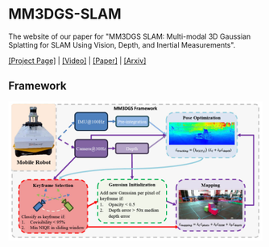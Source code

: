 # MM3DGS-SLAM

The website of our paper for "MM3DGS SLAM: Multi-modal 3D Gaussian Splatting for SLAM Using
Vision, Depth, and Inertial Measurements".

[[Project Page]](https://vita-group.github.io/MM3DGS-SLAM/) | [[Video]](https://www.youtube.com/watch?v=drf6UxehChE) | [[Paper]](https://arxiv.org/pdf/2404.00923.pdf) | [[Arxiv]](https://arxiv.org/abs/2404.00923)

## Framework

![overview](./static/images/framework.jpg)


